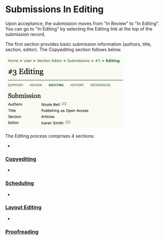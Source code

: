 # Submissions In Editing

Upon acceptance, the submission moves from "In Review" to "In Editing". You can go to "In Editing" by selecting the Editing link at the top of the submission record.

The first section provides basic submission information (authors, title, section, editor). The Copyediting section follows below.

![Submission Editing](images/chapter8/section_16.png)


The Editing process comprises 4 sections:

* 
### [Copyediting](https://pkp.gitbooks.io/learning-ojs-2/content/en//in_editing_copyediting.html)


* 
### [Scheduling](https://pkp.gitbooks.io/learning-ojs-2/content/en/scheduling.html)


* 
### [Layout Editing](https://pkp.gitbooks.io/learning-ojs-2/content/en//layout_editing.html) 


* 
### [Proofreading](https://pkp.gitbooks.io/learning-ojs-2/content/en//in_editing_proofreading.html)




